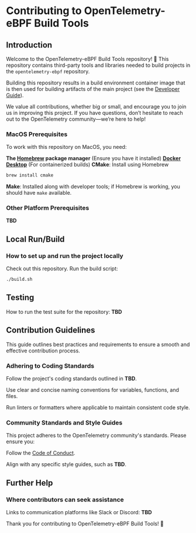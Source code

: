  # Contributing to OpenTelemetry-eBPF Build Tools

## Introduction

Welcome to the OpenTelemetry-eBPF Build Tools repository! 🎉
This repository contains third-party tools and libraries needed to build projects in the `opentelemetry-ebpf` repository.

Building this repository results in a build environment container image that is then used for building artifacts of the main project (see the [Developer Guide](https://github.com/open-telemetry/opentelemetry-network/blob/main/docs/developing.md)).

We value all contributions, whether big or small, and encourage you to join us in improving this project. If you have questions, don’t hesitate to reach out to the OpenTelemetry community—we’re here to help!

### MacOS Prerequisites

To work with this repository on MacOS, you need:

**The [Homebrew](https://brew.sh/) package manager** (Ensure you have it installed)
[**Docker Desktop**](https://docs.docker.com/desktop/setup/install/mac-install/) (For containerized builds)
**CMake**: Install using Homebrew
  ```sh
  brew install cmake
  ```
**Make**: Installed along with developer tools; if Homebrew is working, you should have `make` available.

### Other Platform Prerequisites
**TBD**

## Local Run/Build

### How to set up and run the project locally
Check out this repository.
Run the build script:
  ```sh
  ./build.sh
  ```

## Testing
How to run the test suite for the repository: **TBD**

## Contribution Guidelines
This guide outlines best practices and requirements to ensure a smooth and effective contribution process.

### Adhering to Coding Standards
Follow the project's coding standards outlined in **TBD**.

Use clear and concise naming conventions for variables, functions, and files.

Run linters or formatters where applicable to maintain consistent code style.

### Community Standards and Style Guides
This project adheres to the OpenTelemetry community's standards. Please ensure you:

Follow the [Code of Conduct](https://github.com/open-telemetry/community/blob/main/code-of-conduct.md).

Align with any specific style guides, such as **TBD**.

## Further Help
### Where contributors can seek assistance
Links to communication platforms like Slack or Discord: **TBD**

Thank you for contributing to OpenTelemetry-eBPF Build Tools! 🎉
